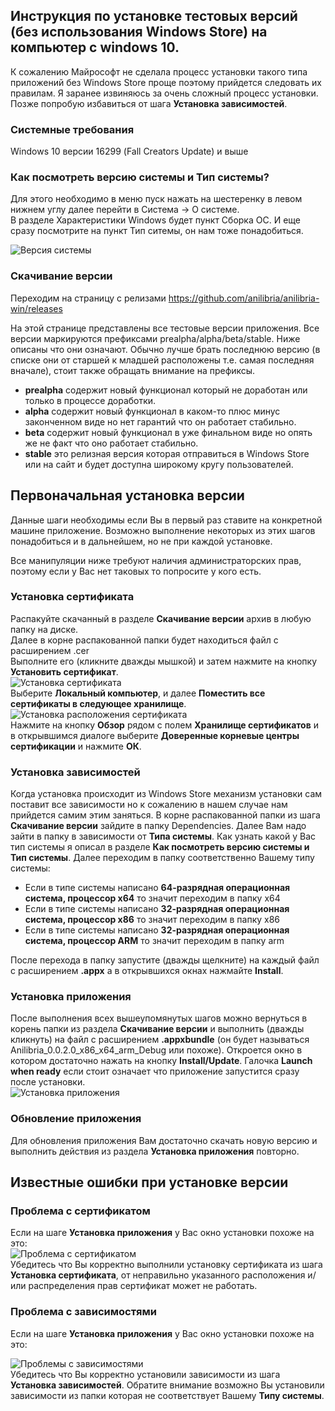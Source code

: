 ## Инструкция по установке тестовых версий (без использования Windows Store) на компьютер с windows 10.

К сожалению Майрософт не сделала процесс установки такого типа приложений без Windows Store проще поэтому прийдется следовать их правилам.
Я заранее извиняюсь за очень сложный процесс установки. Позже попробую избавиться от шага **Установка зависимостей**.

### Системные требования

Windows 10 версии 16299 (Fall Creators Update) и выше

### Как посмотреть версию системы и Тип системы?

Для этого необходимо в меню пуск нажать на шестеренку в левом нижнем углу далее перейти в Система -> О системе.  
В разделе Характеристики Windows будет пункт Сборка ОС. И еще сразу посмотрите на пункт Тип ситемы, он нам тоже понадобиться.

![Версия системы](https://github.com/anilibria/anilibria-win/blob/master/doc/assets/systemversion.jpg?raw=true)

### Скачивание версии

Переходим на страницу с релизами https://github.com/anilibria/anilibria-win/releases

На этой странице представлены все тестовые версии приложения.
Все версии маркируются префиксами prealpha/alpha/beta/stable.
Ниже описаны что они означают. Обычно лучше брать последнюю версию (в списке они от старшей к младшей расположены т.е. самая последняя вначале),
стоит также обращать внимание на префиксы.

* **prealpha** содержит новый функционал который не доработан или только в процессе доработки.
* **alpha** содержит новый функционал в каком-то плюс минус законченном виде но нет гарантий что он работает стабильно.
* **beta** содержит новый функционал в уже финальном виде но опять же не факт что оно работает стабильно.
* **stable** это релизная версия которая отправиться в Windows Store или на сайт и будет доступна широкому кругу пользователей.

## Первоначальная установка версии

Данные шаги необходимы если Вы в первый раз ставите на конкретной машине приложение.
Возможно выполнение некоторых из этих шагов понадобиться и в дальнейшем, но не при каждой установке.

Все манипуляции ниже требуют наличия администраторских прав, поэтому если у Вас нет таковых то попросите у кого есть.

### Установка сертификата

Распакуйте скачанный в разделе **Скачивание версии** архив в любую папку на диске.  
Далее в корне распакованной папки будет находиться файл с расширением .cer  
Выполните его (кликните дважды мышкой) и затем нажмите на кнопку **Установить сертификат**.  
![Установка сертификата](https://github.com/anilibria/anilibria-win/blob/master/doc/assets/installcertificate.jpg?raw=true)  
Выберите **Локальный компьютер**, и далее **Поместить все сертификаты в следующее хранилище**.  
![Установка расположения сертификата](https://github.com/anilibria/anilibria-win/blob/master/doc/assets/certifilocation.jpg?raw=true)  
Нажмите на кнопку **Обзор** рядом с полем **Хранилище сертификатов** и в открывшимся диалоге выберите **Доверенные корневые центры сертификации** и нажмите **ОК**.

### Установка зависимостей

Когда установка происходит из Windows Store механизм установки сам поставит все зависимости но к сожалению в нашем случае нам прийдется самим этим заняться.
В корне распакованной папки из шага **Скачивание версии** зайдите в папку Dependencies. Далее Вам надо зайти в папку в зависимости от **Типа системы**.
Как узнать какой у Вас тип системы я описал в разделе **Как посмотреть версию системы и Тип системы**.
Далее переходим в папку соответственно Вашему типу системы:
- Если в типе системы написано **64-разрядная операционная система, процессор x64** то значит переходим в папку x64
- Если в типе системы написано **32-разрядная операционная система, процессор x86** то значит переходим в папку x86
- Если в типе системы написано **32-разрядная операционная система, процессор ARM** то значит переходим в папку arm  
  
После перехода в папку запустите (дважды щелкните) на каждый файл с расширением **.appx** а в открывшихся окнах нажмайте **Install**.

### Установка приложения

После выполнения всех вышеупомянутых шагов можно вернуться в корень папки из раздела **Скачивание версии** и выполнить (дважды кликнуть) на файл
с расширением **.appxbundle** (он будет называться Anilibria_0.0.2.0_x86_x64_arm_Debug или похоже).
Откроется окно в котором достаточно нажать на кнопку **Install/Update**. Галочка **Launch when ready** если стоит означает что приложение запустится сразу после установки.  
![Установка приложения](https://github.com/anilibria/anilibria-win/blob/master/doc/assets/installer.jpg?raw=true)

### Обновление приложения

Для обновления приложения Вам достаточно скачать новую версию и выполнить действия из раздела **Установка приложения** повторно.

## Известные ошибки при установке версии

### Проблема с сертификатом

Если на шаге **Установка приложения** у Вас окно установки похоже на это:  
![Проблема с сертификатом](https://github.com/anilibria/anilibria-win/blob/master/doc/assets/certificatefailedinstall.jpg?raw=true)  
Убедитесь что Вы корректно выполнили установку сертификата из шага **Установка сертификата**, от неправильно указанного расположения и/или распределения прав сертификат может не работать.

### Проблема с зависимостями

Если на шаге **Установка приложения** у Вас окно установки похоже на это:  

![Проблемы с зависимостями](https://github.com/anilibria/anilibria-win/blob/master/doc/assets/dependencieserror.jpg?raw=true)  
Убедитесь что Вы корректно установили зависимости из шага **Установка зависимостей**. Обратите внимание возможно Вы установили зависимости из папки которая не соответствует Вашему **Типу системы**.
